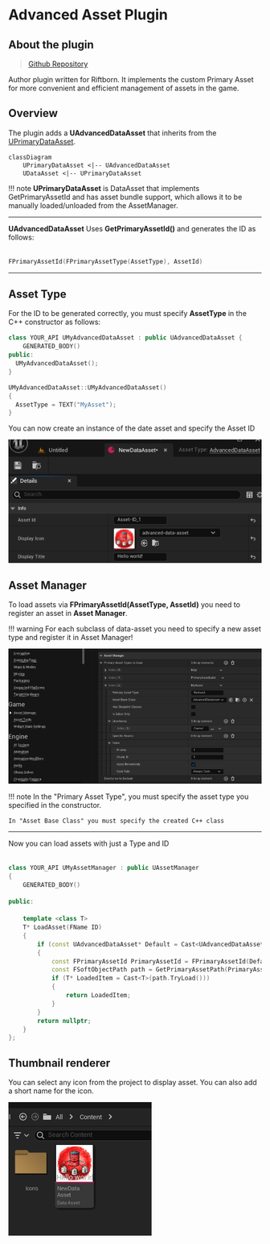 # Advanced Asset Plugin

## About the plugin

> [Github Repository](https://github.com/ArtemIyX/AdvancedAssetUnreal)

Author plugin written for Riftborn. It implements the custom Primary Asset for more convenient and efficient management of assets in the game.

## Overview

The plugin adds a **UAdvancedDataAsset** that inherits from the [UPrimaryDataAsset](https://dev.epicgames.com/documentation/en-us/unreal-engine/API/Runtime/Engine/Engine/UPrimaryDataAsset).

```mermaid
classDiagram
    UPrimaryDataAsset <|-- UAdvancedDataAsset
    UDataAsset <|-- UPrimaryDataAsset
```

!!! note
    **UPrimaryDataAsset** is DataAsset that implements GetPrimaryAssetId and has asset bundle support, which allows it to be manually loaded/unloaded from the AssetManager.

---

**UAdvancedDataAsset** Uses **GetPrimaryAssetId()** and generates the ID as follows:

```cpp

FPrimaryAssetId(FPrimaryAssetType(AssetType), AssetId)
```

---

## Asset Type

For the ID to be generated correctly, you must specify **AssetType** in the C++ constructor as follows:

```cpp title="MyAdvancedDataAsset.h"
class YOUR_API UMyAdvancedDataAsset : public UAdvancedDataAsset {
	GENERATED_BODY()
public:
  UMyAdvancedDataAsset();
}
```

```cpp title="MyAdvancedDataAsset.cpp"
UMyAdvancedDataAsset::UMyAdvancedDataAsset()
{
  AssetType = TEXT("MyAsset");
}
```

You can now create an instance of the date asset and specify the Asset ID

![asset-id](images/asset-id.png)

## Asset Manager

To load assets via **FPrimaryAssetId(AssetType, AssetId)** you need to register an asset in **Asset Manager**.

!!! warning
    For each subclass of data-asset you need to specify a new asset type and register it in Asset Manager!

![asset-manager](images/asset-manager.png)

!!! note
    In the "Primary Asset Type", you must specify the asset type you specified in the constructor.

    In "Asset Base Class" you must specify the created C++ class

---

Now you can load assets with just a Type and ID

```C++ title="MyAssetManager.h"

class YOUR_API UMyAssetManager : public UAssetManager
{
	GENERATED_BODY()

public:

	template <class T>
	T* LoadAsset(FName ID)
	{
		if (const UAdvancedDataAsset* Default = Cast<UAdvancedDataAsset>(T::StaticClass()->GetDefaultObject()))
		{
			const FPrimaryAssetId PrimaryAssetId = FPrimaryAssetId(Default->GetType(), ID);
			const FSoftObjectPath path = GetPrimaryAssetPath(PrimaryAssetId);
			if (T* LoadedItem = Cast<T>(path.TryLoad()))
			{
				return LoadedItem;
			}
		}
		return nullptr;
	}
};
```

## Thumbnail renderer

You can select any icon from the project to display asset. You can also add a short name for the icon.

![asset-thumbnail](images/asset-thumbnail.png)